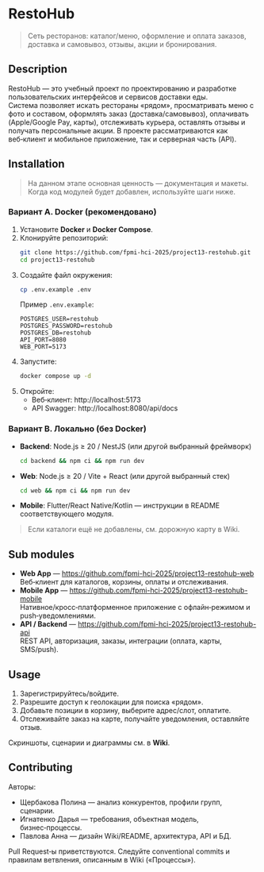 # RestoHub

> Сеть ресторанов: каталог/меню, оформление и оплата заказов, доставка и самовывоз, отзывы, акции и бронирования.

## Description
RestoHub — это учебный проект по проектированию и разработке пользовательских интерфейсов и сервисов доставки еды.  
Система позволяет искать рестораны «рядом», просматривать меню с фото и составом, оформлять заказ (доставка/самовывоз), оплачивать (Apple/Google Pay, карты), отслеживать курьера, оставлять отзывы и получать персональные акции. В проекте рассматриваются как веб‑клиент и мобильное приложение, так и серверная часть (API).

## Installation

> На данном этапе основная ценность — документация и макеты. Когда код модулей будет добавлен, используйте шаги ниже.

### Вариант A. Docker (рекомендовано)
1. Установите **Docker** и **Docker Compose**.
2. Клонируйте репозиторий:
   ```bash
   git clone https://github.com/fpmi-hci-2025/project13-restohub.git
   cd project13-restohub
   ```
3. Создайте файл окружения:
   ```bash
   cp .env.example .env
   ```
   Пример `.env.example`:
   ```env
   POSTGRES_USER=restohub
   POSTGRES_PASSWORD=restohub
   POSTGRES_DB=restohub
   API_PORT=8080
   WEB_PORT=5173
   ```
4. Запустите:
   ```bash
   docker compose up -d
   ```
5. Откройте:
   - Веб‑клиент: http://localhost:5173  
   - API Swagger: http://localhost:8080/api/docs

### Вариант B. Локально (без Docker)
- **Backend**: Node.js ≥ 20 / NestJS (или другой выбранный фреймворк)
  ```bash
  cd backend && npm ci && npm run dev
  ```
- **Web**: Node.js ≥ 20 / Vite + React (или другой выбранный стек)
  ```bash
  cd web && npm ci && npm run dev
  ```
- **Mobile**: Flutter/React Native/Kotlin — инструкции в README соответствующего модуля.

> Если каталоги ещё не добавлены, см. дорожную карту в Wiki.

## Sub modules
- **Web App** — https://github.com/fpmi-hci-2025/project13-restohub-web  
  Веб‑клиент для каталогов, корзины, оплаты и отслеживания.
- **Mobile App** — https://github.com/fpmi-hci-2025/project13-restohub-mobile  
  Нативное/кросс‑платформенное приложение с офлайн‑режимом и push‑уведомлениями.
- **API / Backend** — https://github.com/fpmi-hci-2025/project13-restohub-api  
  REST API, авторизация, заказы, интеграции (оплата, карты, SMS/push).

## Usage
1. Зарегистрируйтесь/войдите.
2. Разрешите доступ к геолокации для поиска «рядом».
3. Добавьте позиции в корзину, выберите адрес/слот, оплатите.
4. Отслеживайте заказ на карте, получайте уведомления, оставляйте отзыв.

Скриншоты, сценарии и диаграммы см. в **Wiki**.

## Contributing
Авторы:
- Щербакова Полина — анализ конкурентов, профили групп, сценарии.
- Игнатенко Дарья — требования, объектная модель, бизнес‑процессы.
- Павлова Анна — дизайн Wiki/README, архитектура, API и БД.

Pull Request‑ы приветствуются. Следуйте conventional commits и правилам ветвления, описанным в Wiki («Процессы»).
